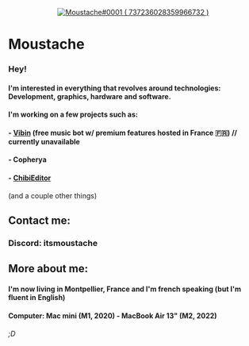 <p align="center">
  <a href="https://discord.com/users/737236028359966732">
     <img src="https://discord.c99.nl/widget/theme-4/737236028359966732.png" alt="Moustache#0001 ( 737236028359966732 )"/>
       </a>
</p>

# Moustache

### Hey!
#### I'm interested in everything that revolves around technologies: Development, graphics, hardware and software.
#### I'm working on a few projects such as:

#### - [Vibin](https://vibin.moustash.dev) (free music bot w/ premium features hosted in France 🇫🇷) // currently unavailable
#### - Copherya
#### - [ChibiEditor](https://chibieditor.ml)
(and a couple other things)

## Contact me:

### Discord: itsmoustache

## More about me:

#### I'm now living in Montpellier, France and I'm french speaking (but I'm fluent in English)
#### Computer: Mac mini (M1, 2020) - MacBook Air 13" (M2, 2022)

###### ;D
